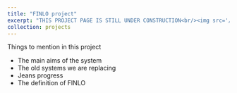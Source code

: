 ```yaml
---
title: "FINLO project"
excerpt: "THIS PROJECT PAGE IS STILL UNDER CONSTRUCTION<br/><img src='/images/BallInTube.png' width='400'>"
collection: projects
---
```


Things to mention in this project 

- The main aims of the system
- The old systems we are replacing
- Jeans progress
- The definition of FINLO 